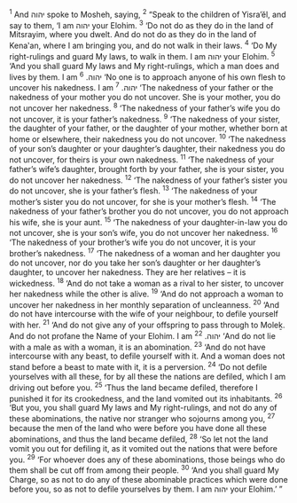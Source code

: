 <sup>1</sup> And יהוה spoke to Mosheh, saying,
<sup>2</sup> “Speak to the children of Yisra’ĕl, and say to them, ‘I am יהוה your Elohim.
<sup>3</sup> ‘Do not do as they do in the land of Mitsrayim, where you dwelt. And do not do as they do in the land of Kena‛an, where I am bringing you, and do not walk in their laws.
<sup>4</sup> ‘Do My right-rulings and guard My laws, to walk in them. I am יהוה your Elohim.
<sup>5</sup> ‘And you shall guard My laws and My right-rulings, which a man does and lives by them. I am יהוה.
<sup>6</sup> ‘No one is to approach anyone of his own flesh to uncover his nakedness. I am יהוה.
<sup>7</sup> ‘The nakedness of your father or the nakedness of your mother you do not uncover. She is your mother, you do not uncover her nakedness.
<sup>8</sup> ‘The nakedness of your father’s wife you do not uncover, it is your father’s nakedness.
<sup>9</sup> ‘The nakedness of your sister, the daughter of your father, or the daughter of your mother, whether born at home or elsewhere, their nakedness you do not uncover.
<sup>10</sup> ‘The nakedness of your son’s daughter or your daughter’s daughter, their nakedness you do not uncover, for theirs is your own nakedness.
<sup>11</sup> ‘The nakedness of your father’s wife’s daughter, brought forth by your father, she is your sister, you do not uncover her nakedness.
<sup>12</sup> ‘The nakedness of your father’s sister you do not uncover, she is your father’s flesh.
<sup>13</sup> ‘The nakedness of your mother’s sister you do not uncover, for she is your mother’s flesh.
<sup>14</sup> ‘The nakedness of your father’s brother you do not uncover, you do not approach his wife, she is your aunt.
<sup>15</sup> ‘The nakedness of your daughter-in-law you do not uncover, she is your son’s wife, you do not uncover her nakedness.
<sup>16</sup> ‘The nakedness of your brother’s wife you do not uncover, it is your brother’s nakedness.
<sup>17</sup> ‘The nakedness of a woman and her daughter you do not uncover, nor do you take her son’s daughter or her daughter’s daughter, to uncover her nakedness. They are her relatives – it is wickedness.
<sup>18</sup> ‘And do not take a woman as a rival to her sister, to uncover her nakedness while the other is alive.
<sup>19</sup> ‘And do not approach a woman to uncover her nakedness in her monthly separation of uncleanness.
<sup>20</sup> ‘And do not have intercourse with the wife of your neighbour, to defile yourself with her.
<sup>21</sup> ‘And do not give any of your offspring to pass through to Moleḵ. And do not profane the Name of your Elohim. I am יהוה.
<sup>22</sup> ‘And do not lie with a male as with a woman, it is an abomination.
<sup>23</sup> ‘And do not have intercourse with any beast, to defile yourself with it. And a woman does not stand before a beast to mate with it, it is a perversion.
<sup>24</sup> ‘Do not defile yourselves with all these, for by all these the nations are defiled, which I am driving out before you.
<sup>25</sup> ‘Thus the land became defiled, therefore I punished it for its crookedness, and the land vomited out its inhabitants.
<sup>26</sup> ‘But you, you shall guard My laws and My right-rulings, and not do any of these abominations, the native nor stranger who sojourns among you,
<sup>27</sup> because the men of the land who were before you have done all these abominations, and thus the land became defiled,
<sup>28</sup> ‘So let not the land vomit you out for defiling it, as it vomited out the nations that were before you.
<sup>29</sup> ‘For whoever does any of these abominations, those beings who do them shall be cut off from among their people.
<sup>30</sup> ‘And you shall guard My Charge, so as not to do any of these abominable practices which were done before you, so as not to defile yourselves by them. I am יהוה your Elohim.’ ”
